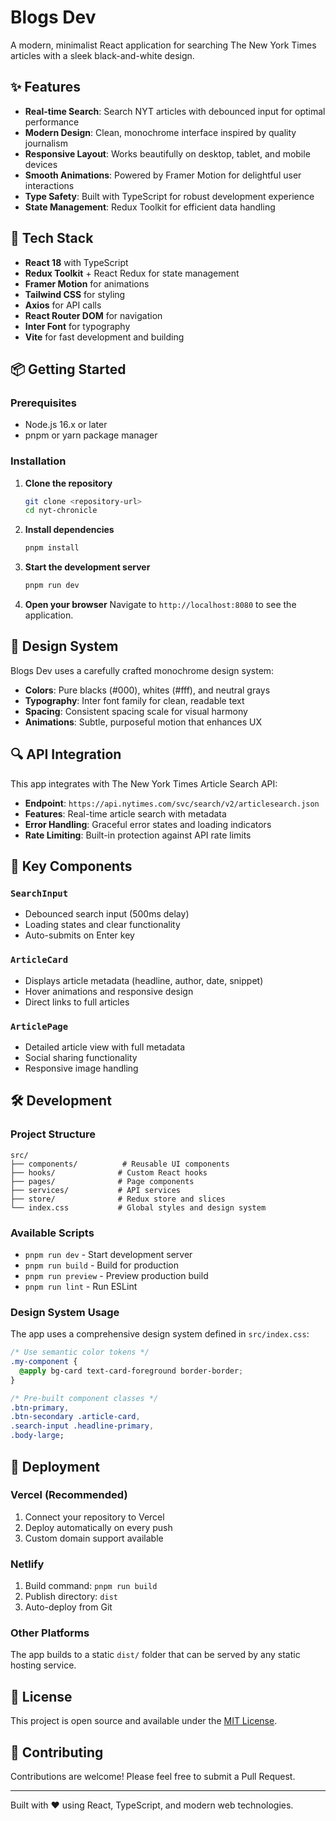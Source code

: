 # Blogs Dev

A modern, minimalist React application for searching The New York Times articles with a sleek
black-and-white design.

## ✨ Features

- **Real-time Search**: Search NYT articles with debounced input for optimal performance
- **Modern Design**: Clean, monochrome interface inspired by quality journalism
- **Responsive Layout**: Works beautifully on desktop, tablet, and mobile devices
- **Smooth Animations**: Powered by Framer Motion for delightful user interactions
- **Type Safety**: Built with TypeScript for robust development experience
- **State Management**: Redux Toolkit for efficient data handling

## 🚀 Tech Stack

- **React 18** with TypeScript
- **Redux Toolkit** + React Redux for state management
- **Framer Motion** for animations
- **Tailwind CSS** for styling
- **Axios** for API calls
- **React Router DOM** for navigation
- **Inter Font** for typography
- **Vite** for fast development and building

## 📦 Getting Started

### Prerequisites

- Node.js 16.x or later
- pnpm or yarn package manager

### Installation

1. **Clone the repository**

   ```bash
   git clone <repository-url>
   cd nyt-chronicle
   ```

2. **Install dependencies**

   ```bash
   pnpm install
   ```

3. **Start the development server**

   ```bash
   pnpm run dev
   ```

4. **Open your browser** Navigate to `http://localhost:8080` to see the application.

## 🎨 Design System

Blogs Dev uses a carefully crafted monochrome design system:

- **Colors**: Pure blacks (#000), whites (#fff), and neutral grays
- **Typography**: Inter font family for clean, readable text
- **Spacing**: Consistent spacing scale for visual harmony
- **Animations**: Subtle, purposeful motion that enhances UX

## 🔍 API Integration

This app integrates with The New York Times Article Search API:

- **Endpoint**: `https://api.nytimes.com/svc/search/v2/articlesearch.json`
- **Features**: Real-time article search with metadata
- **Error Handling**: Graceful error states and loading indicators
- **Rate Limiting**: Built-in protection against API rate limits

## 📱 Key Components

### `SearchInput`

- Debounced search input (500ms delay)
- Loading states and clear functionality
- Auto-submits on Enter key

### `ArticleCard`

- Displays article metadata (headline, author, date, snippet)
- Hover animations and responsive design
- Direct links to full articles

### `ArticlePage`

- Detailed article view with full metadata
- Social sharing functionality
- Responsive image handling

## 🛠️ Development

### Project Structure

```
src/
├── components/          # Reusable UI components
├── hooks/              # Custom React hooks
├── pages/              # Page components
├── services/           # API services
├── store/              # Redux store and slices
└── index.css           # Global styles and design system
```

### Available Scripts

- `pnpm run dev` - Start development server
- `pnpm run build` - Build for production
- `pnpm run preview` - Preview production build
- `pnpm run lint` - Run ESLint

### Design System Usage

The app uses a comprehensive design system defined in `src/index.css`:

```css
/* Use semantic color tokens */
.my-component {
  @apply bg-card text-card-foreground border-border;
}

/* Pre-built component classes */
.btn-primary,
.btn-secondary .article-card,
.search-input .headline-primary,
.body-large;
```

## 🚀 Deployment

### Vercel (Recommended)

1. Connect your repository to Vercel
2. Deploy automatically on every push
3. Custom domain support available

### Netlify

1. Build command: `pnpm run build`
2. Publish directory: `dist`
3. Auto-deploy from Git

### Other Platforms

The app builds to a static `dist/` folder that can be served by any static hosting service.

## 📄 License

This project is open source and available under the [MIT License](LICENSE).

## 🤝 Contributing

Contributions are welcome! Please feel free to submit a Pull Request.

---

Built with ❤️ using React, TypeScript, and modern web technologies.
